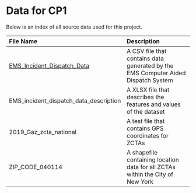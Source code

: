 # Data for CP1

Below is an index of all source data used for this project.

| File Name | Description |
| :--- | :-- |
| [EMS_Incident_Dispatch_Data](https://data.cityofnewyork.us/api/views/76xm-jjuj/rows.csv?accessType=DOWNLOAD) | A CSV file that contains data generated by the EMS Computer Aided Dispatch System |
| EMS_incident_dispatch_data_description | A XLSX file that describes the features and values of the dataset |
| 2019_Gaz_zcta_national | A test file that contains GPS coordinates for ZCTAs |
| ZIP_CODE_040114 | A shapefile containing location data for all ZCTAs within the City of New York |
